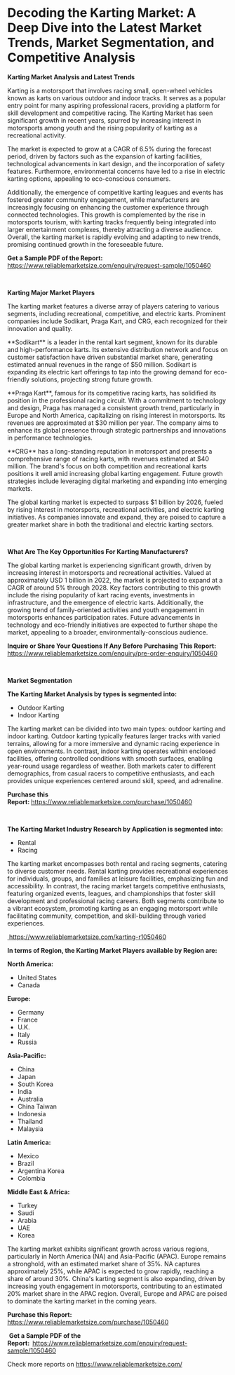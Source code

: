 <p><h1>Decoding the Karting Market: A Deep Dive into the Latest Market Trends, Market Segmentation, and Competitive Analysis</h1></p><p><strong>Karting Market Analysis and Latest Trends</strong></p>
<p><p>Karting is a motorsport that involves racing small, open-wheel vehicles known as karts on various outdoor and indoor tracks. It serves as a popular entry point for many aspiring professional racers, providing a platform for skill development and competitive racing. The Karting Market has seen significant growth in recent years, spurred by increasing interest in motorsports among youth and the rising popularity of karting as a recreational activity.</p><p>The market is expected to grow at a CAGR of 6.5% during the forecast period, driven by factors such as the expansion of karting facilities, technological advancements in kart design, and the incorporation of safety features. Furthermore, environmental concerns have led to a rise in electric karting options, appealing to eco-conscious consumers. </p><p>Additionally, the emergence of competitive karting leagues and events has fostered greater community engagement, while manufacturers are increasingly focusing on enhancing the customer experience through connected technologies. This growth is complemented by the rise in motorsports tourism, with karting tracks frequently being integrated into larger entertainment complexes, thereby attracting a diverse audience. Overall, the karting market is rapidly evolving and adapting to new trends, promising continued growth in the foreseeable future.</p></p>
<p><strong>Get a Sample PDF of the Report:&nbsp;</strong> <a href="https://www.reliablemarketsize.com/enquiry/request-sample/1050460?utm_campaign=3114&utm_medium=2&utm_source=Github&utm_content=ia&utm_term=05042025&utm_id=karting">https://www.reliablemarketsize.com/enquiry/request-sample/1050460</a></p>
<p>&nbsp;</p>
<p><strong>Karting Major Market Players</strong></p>
<p><p>The karting market features a diverse array of players catering to various segments, including recreational, competitive, and electric karts. Prominent companies include Sodikart, Praga Kart, and CRG, each recognized for their innovation and quality.</p><p>**Sodikart** is a leader in the rental kart segment, known for its durable and high-performance karts. Its extensive distribution network and focus on customer satisfaction have driven substantial market share, generating estimated annual revenues in the range of $50 million. Sodikart is expanding its electric kart offerings to tap into the growing demand for eco-friendly solutions, projecting strong future growth.</p><p>**Praga Kart**, famous for its competitive racing karts, has solidified its position in the professional racing circuit. With a commitment to technology and design, Praga has managed a consistent growth trend, particularly in Europe and North America, capitalizing on rising interest in motorsports. Its revenues are approximated at $30 million per year. The company aims to enhance its global presence through strategic partnerships and innovations in performance technologies.</p><p>**CRG** has a long-standing reputation in motorsport and presents a comprehensive range of racing karts, with revenues estimated at $40 million. The brand's focus on both competition and recreational karts positions it well amid increasing global karting engagement. Future growth strategies include leveraging digital marketing and expanding into emerging markets.</p><p>The global karting market is expected to surpass $1 billion by 2026, fueled by rising interest in motorsports, recreational activities, and electric karting initiatives. As companies innovate and expand, they are poised to capture a greater market share in both the traditional and electric karting sectors.</p></p>
<p>&nbsp;</p>
<p><strong>What Are The Key Opportunities For Karting Manufacturers?</strong></p>
<p><p>The global karting market is experiencing significant growth, driven by increasing interest in motorsports and recreational activities. Valued at approximately USD 1 billion in 2022, the market is projected to expand at a CAGR of around 5% through 2028. Key factors contributing to this growth include the rising popularity of kart racing events, investments in infrastructure, and the emergence of electric karts. Additionally, the growing trend of family-oriented activities and youth engagement in motorsports enhances participation rates. Future advancements in technology and eco-friendly initiatives are expected to further shape the market, appealing to a broader, environmentally-conscious audience.</p></p>
<p><strong>Inquire or Share Your Questions If Any Before Purchasing This Report:</strong> <a href="https://www.reliablemarketsize.com/enquiry/pre-order-enquiry/1050460?utm_campaign=3114&utm_medium=2&utm_source=Github&utm_content=ia&utm_term=05042025&utm_id=karting">https://www.reliablemarketsize.com/enquiry/pre-order-enquiry/1050460</a></p>
<p>&nbsp;</p>
<p><strong>Market Segmentation</strong></p>
<p><strong>The Karting Market Analysis by types is segmented into:</strong></p>
<p><ul><li>Outdoor Karting</li><li>Indoor Karting</li></ul></p>
<p><p>The karting market can be divided into two main types: outdoor karting and indoor karting. Outdoor karting typically features larger tracks with varied terrains, allowing for a more immersive and dynamic racing experience in open environments. In contrast, indoor karting operates within enclosed facilities, offering controlled conditions with smooth surfaces, enabling year-round usage regardless of weather. Both markets cater to different demographics, from casual racers to competitive enthusiasts, and each provides unique experiences centered around skill, speed, and adrenaline.</p></p>
<p><strong>Purchase this Report:&nbsp;</strong><a href="https://www.reliablemarketsize.com/purchase/1050460?utm_campaign=3114&utm_medium=2&utm_source=Github&utm_content=ia&utm_term=05042025&utm_id=karting">https://www.reliablemarketsize.com/purchase/1050460</a></p>
<p>&nbsp;</p>
<p><strong>The Karting Market Industry Research by Application is segmented into:</strong></p>
<p><ul><li>Rental</li><li>Racing</li></ul></p>
<p><p>The karting market encompasses both rental and racing segments, catering to diverse customer needs. Rental karting provides recreational experiences for individuals, groups, and families at leisure facilities, emphasizing fun and accessibility. In contrast, the racing market targets competitive enthusiasts, featuring organized events, leagues, and championships that foster skill development and professional racing careers. Both segments contribute to a vibrant ecosystem, promoting karting as an engaging motorsport while facilitating community, competition, and skill-building through varied experiences.</p></p>
<p><a href="https://www.reliablemarketsize.com/karting-r1050460?utm_campaign=3114&utm_medium=2&utm_source=Github&utm_content=ia&utm_term=05042025&utm_id=karting">&nbsp;https://www.reliablemarketsize.com/karting-r1050460</a></p>
<p><strong>In terms of Region, the Karting Market Players available by Region are:</strong></p>
<p>
    <p> <strong> North America: </strong>
        <ul>
            <li>United States</li>
            <li>Canada</li>
        </ul>
        </p> 
    <p> <strong> Europe: </strong>
        <ul>
            <li>Germany</li>
            <li>France</li>
            <li>U.K.</li>
            <li>Italy</li>
            <li>Russia</li>
        </ul>
        </p> 
    <p> <strong> Asia-Pacific: </strong>
        <ul>
            <li>China</li>
            <li>Japan</li>
            <li>South Korea</li>
            <li>India</li>
            <li>Australia</li>
            <li>China Taiwan</li>
            <li>Indonesia</li>
            <li>Thailand</li>
            <li>Malaysia</li>
        </ul>
        </p> 
    <p> <strong> Latin America: </strong>
        <ul>
            <li>Mexico</li>
            <li>Brazil</li>
            <li>Argentina Korea</li>
            <li>Colombia</li>
        </ul>
        </p> 
    <p> <strong> Middle East & Africa: </strong>
        <ul>
            <li>Turkey</li>
            <li>Saudi</li>
            <li>Arabia</li>
            <li>UAE</li>
            <li>Korea</li>
        </ul>
    </p>
    </p>
<p><p>The karting market exhibits significant growth across various regions, particularly in North America (NA) and Asia-Pacific (APAC). Europe remains a stronghold, with an estimated market share of 35%. NA captures approximately 25%, while APAC is expected to grow rapidly, reaching a share of around 30%. China's karting segment is also expanding, driven by increasing youth engagement in motorsports, contributing to an estimated 20% market share in the APAC region. Overall, Europe and APAC are poised to dominate the karting market in the coming years.</p></p>
<p><strong>Purchase this Report: </strong><a href="https://www.reliablemarketsize.com/purchase/1050460?utm_campaign=3114&utm_medium=2&utm_source=Github&utm_content=ia&utm_term=05042025&utm_id=karting">https://www.reliablemarketsize.com/purchase/1050460</a></p>
<p>&nbsp;<strong>Get a Sample PDF of the Report:&nbsp;&nbsp;</strong><a href="https://www.reliablemarketsize.com/enquiry/request-sample/1050460?utm_campaign=3114&utm_medium=2&utm_source=Github&utm_content=ia&utm_term=05042025&utm_id=karting">https://www.reliablemarketsize.com/enquiry/request-sample/1050460</a></p>
<p><strong></strong></p>
<p>Check more reports on <a href="https://www.reliablemarketsize.com/?utm_campaign=3114&utm_medium=2&utm_source=Github&utm_content=ia&utm_term=05042025&utm_id=karting">https://www.reliablemarketsize.com/</a></p>